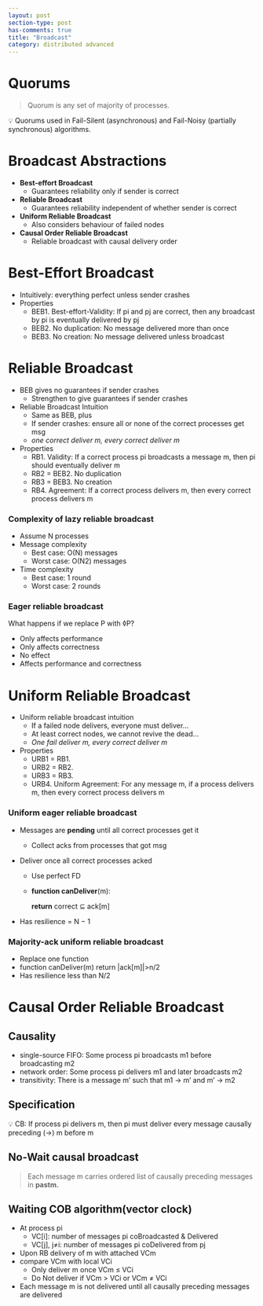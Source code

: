 ```yaml
---
layout: post
section-type: post
has-comments: true
title: "Broadcast"
category: distributed advanced
---
```


# Quorums

> Quorum is any set of majority of processes.
> 

<aside>
💡 Quorums used in Fail-Silent (asynchronous) and Fail-Noisy (partially synchronous) algorithms.

</aside>

# Broadcast Abstractions

- **Best-effort Broadcast**
    - Guarantees reliability only if sender is correct
- **Reliable Broadcast**
    - Guarantees reliability independent of whether sender is correct
- **Uniform Reliable Broadcast**
    - Also considers behaviour of failed nodes
- **Causal Order Reliable Broadcast**
    - Reliable broadcast with causal delivery order

# Best-Effort Broadcast

- Intuitively: everything perfect unless sender crashes
- Properties
    - BEB1. Best-effort-Validity: If pi and pj are correct, then any broadcast by pi is eventually delivered by pj
    - BEB2. No duplication: No message delivered more than once
    - BEB3. No creation: No message delivered unless broadcast

# Reliable Broadcast

- BEB gives no guarantees if sender crashes
    - Strengthen to give guarantees if sender crashes
- Reliable Broadcast Intuition
    - Same as BEB, plus
    - If sender crashes: ensure all or none of the correct processes get msg
    - *one correct deliver m, every correct deliver m*
- Properties
    - RB1. Validity: If a correct process pi broadcasts a message m, then pi should eventually deliver m
    - RB2 = BEB2. No duplication
    - RB3 = BEB3. No creation
    - RB4. Agreement: If a correct process delivers m, then every correct process delivers m

### Complexity of lazy reliable broadcast

- Assume N processes
- Message complexity
    - Best case: O(N) messages
    - Worst case: O(N2) messages
- Time complexity
    - Best case: 1 round
    - Worst case: 2 rounds

### Eager reliable broadcast

What happens if we replace P with ◊P?

- Only affects performance
- Only affects correctness
- No effect
- Affects performance and correctness

# Uniform Reliable Broadcast

- Uniform reliable broadcast intuition
    - If a failed node delivers, everyone must deliver…
    - At least correct nodes, we cannot revive the dead…
    - *One fail deliver m, every correct deliver m*
- Properties
    - URB1 = RB1.
    - URB2 = RB2.
    - URB3 = RB3.
    - URB4. Uniform Agreement: For any message m, if a process delivers m, then every correct process delivers m

### Uniform eager reliable broadcast

- Messages are **pending** until all correct processes get it
    - Collect acks from processes that got msg
- Deliver once all correct processes acked
    - Use perfect FD
    - **function canDeliver**(m):
        
        **return** correct ⊆ ack[m]
        
- Has resilience = N − 1

### Majority-ack uniform reliable broadcast

- Replace one function
- function canDeliver(m)
return |ack[m]|>n/2
- Has resilience less than N/2

# Causal Order Reliable Broadcast

## Causality

- single-source FIFO:  Some process pi broadcasts m1 before broadcasting m2
- network order: Some process pi delivers m1 and later broadcasts m2
- transitivity: There is a message m’ such that m1 → m’ and m’ → m2

## Specification

<aside>
💡 CB: If process pi delivers m, then pi must deliver every message causally preceding (→) m before m

</aside>

## No-Wait causal broadcast

> Each message m carries ordered list of causally preceding messages in **pastm.**
> 

## Waiting COB algorithm(vector clock)

- At process pi
    - VC[i]: number of messages pi coBroadcasted & Delivered
    - VC[j], j≠i: number of messages pi coDelivered from pj
- Upon RB delivery of m with attached VCm
- compare VCm with local VCi
    - Only deliver m once VCm ≤ VCi
    - Do Not deliver if VCm > VCi or VCm ≠ VCi
- Each message m is not delivered until all causally preceding messages are delivered